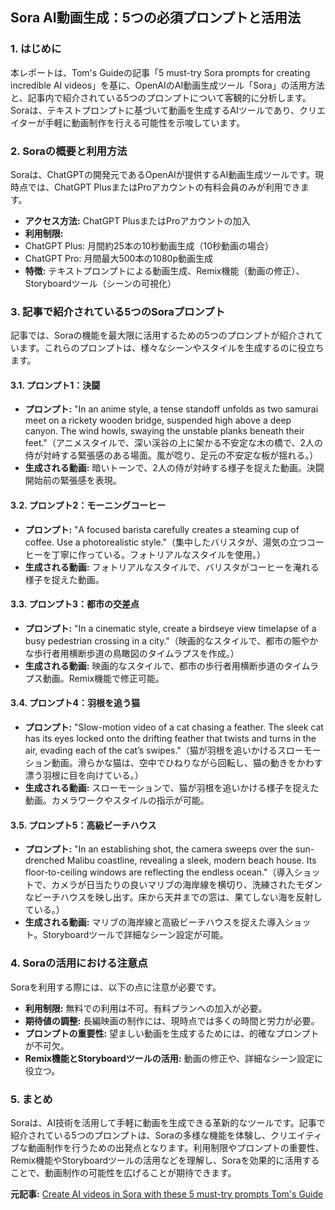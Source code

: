 ## Sora AI動画生成：5つの必須プロンプトと活用法

### 1. はじめに

本レポートは、Tom's Guideの記事「5 must-try Sora prompts for creating incredible AI videos」を基に、OpenAIのAI動画生成ツール「Sora」の活用方法と、記事内で紹介されている5つのプロンプトについて客観的に分析します。Soraは、テキストプロンプトに基づいて動画を生成するAIツールであり、クリエイターが手軽に動画制作を行える可能性を示唆しています。

### 2. Soraの概要と利用方法

Soraは、ChatGPTの開発元であるOpenAIが提供するAI動画生成ツールです。現時点では、ChatGPT PlusまたはProアカウントの有料会員のみが利用できます。

* **アクセス方法:** ChatGPT PlusまたはProアカウントの加入
* **利用制限:**
 * ChatGPT Plus: 月間約25本の10秒動画生成（10秒動画の場合）
 * ChatGPT Pro: 月間最大500本の1080p動画生成
* **特徴:** テキストプロンプトによる動画生成、Remix機能（動画の修正）、Storyboardツール（シーンの可視化）

### 3. 記事で紹介されている5つのSoraプロンプト

記事では、Soraの機能を最大限に活用するための5つのプロンプトが紹介されています。これらのプロンプトは、様々なシーンやスタイルを生成するのに役立ちます。

#### 3.1. プロンプト1：決闘

* **プロンプト:** "In an anime style, a tense standoff unfolds as two samurai meet on a rickety wooden bridge, suspended high above a deep canyon. The wind howls, swaying the unstable planks beneath their feet."（アニメスタイルで、深い渓谷の上に架かる不安定な木の橋で、2人の侍が対峙する緊張感のある場面。風が唸り、足元の不安定な板が揺れる。）
* **生成される動画:** 暗いトーンで、2人の侍が対峙する様子を捉えた動画。決闘開始前の緊張感を表現。

#### 3.2. プロンプト2：モーニングコーヒー

* **プロンプト:** "A focused barista carefully creates a steaming cup of coffee. Use a photorealistic style."（集中したバリスタが、湯気の立つコーヒーを丁寧に作っている。フォトリアルなスタイルを使用。）
* **生成される動画:** フォトリアルなスタイルで、バリスタがコーヒーを淹れる様子を捉えた動画。

#### 3.3. プロンプト3：都市の交差点

* **プロンプト:** "In a cinematic style, create a birdseye view timelapse of a busy pedestrian crossing in a city."（映画的なスタイルで、都市の賑やかな歩行者用横断歩道の鳥瞰図のタイムラプスを作成。）
* **生成される動画:** 映画的なスタイルで、都市の歩行者用横断歩道のタイムラプス動画。Remix機能で修正可能。

#### 3.4. プロンプト4：羽根を追う猫

* **プロンプト:** "Slow-motion video of a cat chasing a feather. The sleek cat has its eyes locked onto the drifting feather that twists and turns in the air, evading each of the cat’s swipes."（猫が羽根を追いかけるスローモーション動画。滑らかな猫は、空中でひねりながら回転し、猫の動きをかわす漂う羽根に目を向けている。）
* **生成される動画:** スローモーションで、猫が羽根を追いかける様子を捉えた動画。カメラワークやスタイルの指示が可能。

#### 3.5. プロンプト5：高級ビーチハウス

* **プロンプト:** "In an establishing shot, the camera sweeps over the sun-drenched Malibu coastline, revealing a sleek, modern beach house. Its floor-to-ceiling windows are reflecting the endless ocean."（導入ショットで、カメラが日当たりの良いマリブの海岸線を横切り、洗練されたモダンなビーチハウスを映し出す。床から天井までの窓は、果てしない海を反射している。）
* **生成される動画:** マリブの海岸線と高級ビーチハウスを捉えた導入ショット。Storyboardツールで詳細なシーン設定が可能。

### 4. Soraの活用における注意点

Soraを利用する際には、以下の点に注意が必要です。

* **利用制限:** 無料での利用は不可。有料プランへの加入が必要。
* **期待値の調整:** 長編映画の制作には、現時点では多くの時間と労力が必要。
* **プロンプトの重要性:** 望ましい動画を生成するためには、的確なプロンプトが不可欠。
* **Remix機能とStoryboardツールの活用:** 動画の修正や、詳細なシーン設定に役立つ。

### 5. まとめ

Soraは、AI技術を活用して手軽に動画を生成できる革新的なツールです。記事で紹介されている5つのプロンプトは、Soraの多様な機能を体験し、クリエイティブな動画制作を行うための出発点となります。利用制限やプロンプトの重要性、Remix機能やStoryboardツールの活用などを理解し、Soraを効果的に活用することで、動画制作の可能性を広げることが期待できます。



**元記事:** [Create AI videos in Sora with these 5 must-try prompts Tom's Guide](https://www.tomsguide.com/ai/5-prompts-to-create-your-own-ai-videos-in-sora)